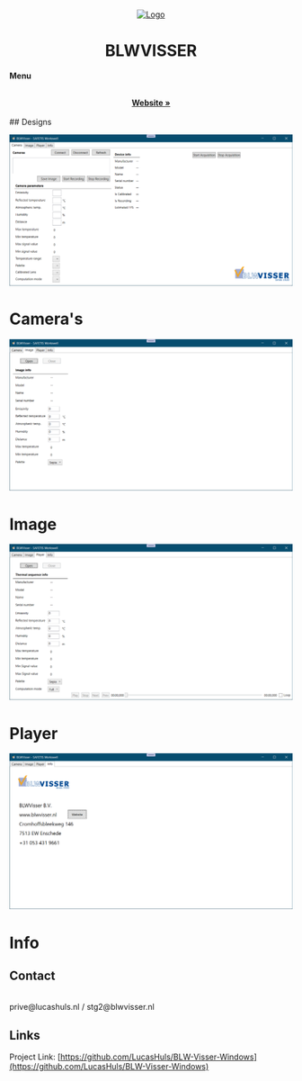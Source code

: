 <br />
<p align="center">
  <a href="https://github.com/LucasHuls/ScrumGroep5"><img src="https://www.blwvisser.nl/wp-content/uploads/2020/09/logo.png" alt="Logo"></a>
	<h1 align="center">BLWVISSER</h1>
</p

  <p align="center"><strong>Menu</strong></p>
  <div align="center">
	<br />
	<a href="https://blwvisser.nl"><strong>Website »</strong></a>
	<br />
</div>
<br>
## Designs

<a><img src="readme_files/Camera.png"></a><br>
<h1>Camera's</h1>
<a><img src="readme_files/Image.png"></a><br>
<h1>Image</h1>
<a><img src="readme_files/player.png"></a>
<h1>Player</h1>
<a><img src="readme_files/info.png"></a>
<h1>Info</h1>

## Contact
<br>
prive@lucashuls.nl / stg2@blwvisser.nl

## Links
Project Link: [https://github.com/LucasHuls/BLW-Visser-Windows](https://github.com/LucasHuls/BLW-Visser-Windows)
